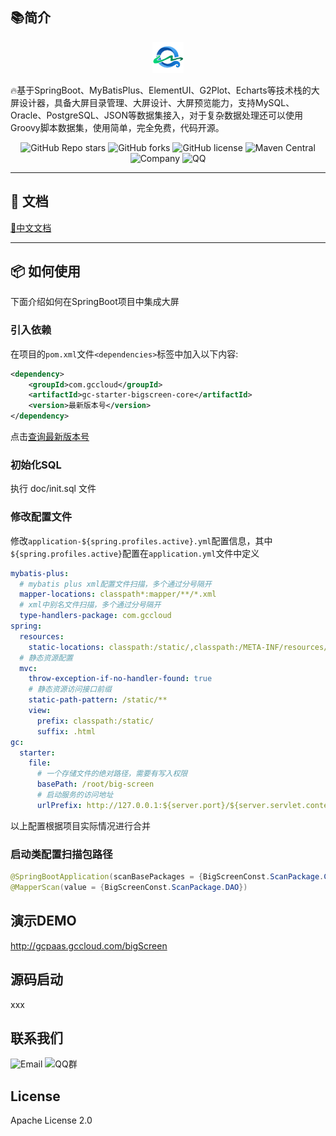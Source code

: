 ## 📚简介
<p align="center">
	<img alt="logo" width="50" src="./doc/logo.png">
</p>

🔥基于SpringBoot、MyBatisPlus、ElementUI、G2Plot、Echarts等技术栈的大屏设计器，具备大屏目录管理、大屏设计、大屏预览能力，支持MySQL、Oracle、PostgreSQL、JSON等数据集接入，对于复杂数据处理还可以使用Groovy脚本数据集，使用简单，完全免费，代码开源。

<p align="center">
    <img alt="GitHub Repo stars" src="https://img.shields.io/github/stars/gcpaas/gc-starter-bigscreen?style=social">
	<img alt="GitHub forks" src="https://img.shields.io/github/forks/gcpaas/gc-starter-bigscreen?style=social">
	<img alt="GitHub license" src="https://img.shields.io/badge/license-Apache%20License%202.0-blue.svg">
    <img alt="Maven Central" src="https://img.shields.io/maven-central/v/com.gccloud/gc-starter-bigscreen-core">
	<img alt="Company" src="https://img.shields.io/badge/Author-科大国创云网科技有限公司-blue.svg">
  	<img alt="QQ" src="https://img.shields.io/badge/QQ-322302395-blue.svg">
</p>

-------------------------------------------------------------------------------

## 📝 文档

[📘中文文档](https://www.yuque.com/chuinixiongkou/bigscreen/index)

-------------------------------------------------------------------------------

## 📦 如何使用

下面介绍如何在SpringBoot项目中集成大屏

### 引入依赖

在项目的`pom.xml`文件`<dependencies>`标签中加入以下内容:

```xml
<dependency>
    <groupId>com.gccloud</groupId>
    <artifactId>gc-starter-bigscreen-core</artifactId>
    <version>最新版本号</version>
</dependency>
```

点击<a href="https://mvnrepository.com/artifact/com.gccloud/gc-starter-bigscreen-core">查询最新版本号</a>

### 初始化SQL

执行 doc/init.sql 文件

### 修改配置文件

修改`application-${spring.profiles.active}.yml`配置信息，其中 `${spring.profiles.active}`配置在`application.yml`文件中定义

```yaml
mybatis-plus:
  # mybatis plus xml配置文件扫描，多个通过分号隔开
  mapper-locations: classpath*:mapper/**/*.xml
  # xml中别名文件扫描，多个通过分号隔开
  type-handlers-package: com.gccloud
spring:
  resources:
    static-locations: classpath:/static/,classpath:/META-INF/resources/,classpath:/META-INF/resources/webjars/,file:${gc.starter.file.basePath}
  # 静态资源配置
  mvc:
    throw-exception-if-no-handler-found: true
    # 静态资源访问接口前缀
    static-path-pattern: /static/**
    view:
      prefix: classpath:/static/
      suffix: .html
gc:
  starter:
    file:
      # 一个存储文件的绝对路径，需要有写入权限
      basePath: /root/big-screen
      # 启动服务的访问地址
      urlPrefix: http://127.0.0.1:${server.port}/${server.servlet.context-path}/static/
```

以上配置根据项目实际情况进行合并

### 启动类配置扫描包路径

```java
@SpringBootApplication(scanBasePackages = {BigScreenConst.ScanPackage.COMPONENT})
@MapperScan(value = {BigScreenConst.ScanPackage.DAO})
```

## 演示DEMO

<a href="http://gcpaas.gccloud.com/bigScreen"> http://gcpaas.gccloud.com/bigScreen </a>



## 源码启动
xxx

## 联系我们
<img alt="Email" src="https://img.shields.io/badge/Email-tech@ustcinfo.com-blue.svg">
<img alt="QQ群" src="https://img.shields.io/badge/QQ群-322302395-blue.svg">

## License

Apache License 2.0
